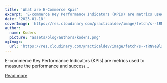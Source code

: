 ```yaml
---
title: 'What are E-Commerce Kpis'
excerpt: 'E-commerce Key Performance Indicators (KPIs) are metrics used to measure the performance and success...'
date: '2023-01-18'
coverImage: 'https://res.cloudinary.com/practicaldev/image/fetch/s--tRNVeBls--/c_imagga_scale,f_auto,fl_progressive,h_420,q_auto,w_1000/https://dev-to-uploads.s3.amazonaws.com/uploads/articles/fqk88jpconwi0mrxxp52.png'
author:
  name: Koders
  picture: "assets/blog/authors/koders.png"
ogImage:
  url: 'https://res.cloudinary.com/practicaldev/image/fetch/s--tRNVeBls--/c_imagga_scale,f_auto,fl_progressive,h_420,q_auto,w_1000/https://dev-to-uploads.s3.amazonaws.com/uploads/articles/fqk88jpconwi0mrxxp52.png'
---
```


E-commerce Key Performance Indicators (KPIs) are metrics used to measure the performance and success...

[Read more](https://dev.to/alyciakyla/what-are-e-commerce-kpis-1ng7)
